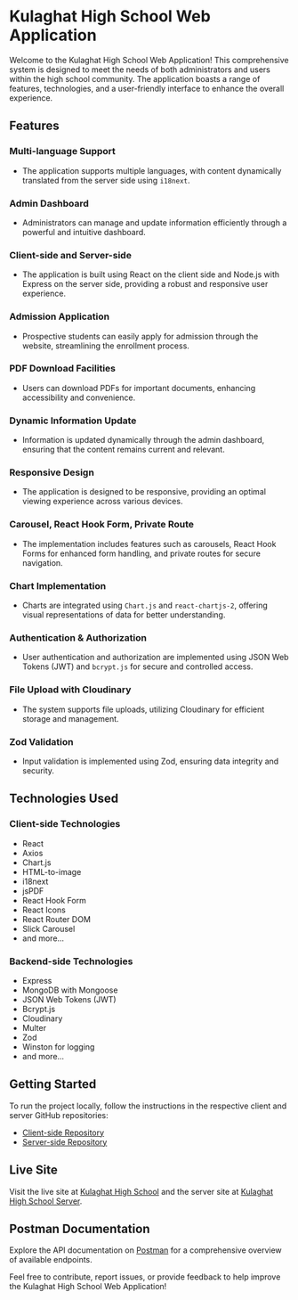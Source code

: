# Kulaghat High School Web Application

Welcome to the Kulaghat High School Web Application! This comprehensive system is designed to meet the needs of both administrators and users within the high school community. The application boasts a range of features, technologies, and a user-friendly interface to enhance the overall experience.

## Features

### Multi-language Support

- The application supports multiple languages, with content dynamically translated from the server side using `i18next`.

### Admin Dashboard

- Administrators can manage and update information efficiently through a powerful and intuitive dashboard.

### Client-side and Server-side

- The application is built using React on the client side and Node.js with Express on the server side, providing a robust and responsive user experience.

### Admission Application

- Prospective students can easily apply for admission through the website, streamlining the enrollment process.

### PDF Download Facilities

- Users can download PDFs for important documents, enhancing accessibility and convenience.

### Dynamic Information Update

- Information is updated dynamically through the admin dashboard, ensuring that the content remains current and relevant.

### Responsive Design

- The application is designed to be responsive, providing an optimal viewing experience across various devices.

### Carousel, React Hook Form, Private Route

- The implementation includes features such as carousels, React Hook Forms for enhanced form handling, and private routes for secure navigation.

### Chart Implementation

- Charts are integrated using `Chart.js` and `react-chartjs-2`, offering visual representations of data for better understanding.

### Authentication & Authorization

- User authentication and authorization are implemented using JSON Web Tokens (JWT) and `bcrypt.js` for secure and controlled access.

### File Upload with Cloudinary

- The system supports file uploads, utilizing Cloudinary for efficient storage and management.

### Zod Validation

- Input validation is implemented using Zod, ensuring data integrity and security.

## Technologies Used

### Client-side Technologies

- React
- Axios
- Chart.js
- HTML-to-image
- i18next
- jsPDF
- React Hook Form
- React Icons
- React Router DOM
- Slick Carousel
- and more...

### Backend-side Technologies

- Express
- MongoDB with Mongoose
- JSON Web Tokens (JWT)
- Bcrypt.js
- Cloudinary
- Multer
- Zod
- Winston for logging
- and more...

## Getting Started

To run the project locally, follow the instructions in the respective client and server GitHub repositories:

- [Client-side Repository](https://github.com/arifmia1129/education-institute-website)
- [Server-side Repository](https://github.com/arifmia1129/education-institute-backend)

## Live Site

Visit the live site at [Kulaghat High School](https://khschool.edu.bd) and the server site at [Kulaghat High School Server](https://server-khschool.vercel.app).

## Postman Documentation

Explore the API documentation on [Postman](https://documenter.getpostman.com/view/21701595/2s9YeD9Djc) for a comprehensive overview of available endpoints.

Feel free to contribute, report issues, or provide feedback to help improve the Kulaghat High School Web Application!
